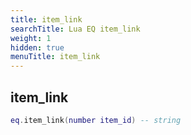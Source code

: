 ```yaml
---
title: item_link
searchTitle: Lua EQ item_link
weight: 1
hidden: true
menuTitle: item_link
---
```

## item_link
```lua
eq.item_link(number item_id) -- string
```